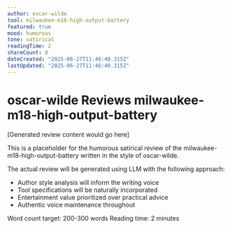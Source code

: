 ```yaml
---
author: oscar-wilde
tool: milwaukee-m18-high-output-battery
featured: true
mood: humorous
tone: satirical
readingTime: 2
shareCount: 0
dateCreated: "2025-06-27T11:46:40.315Z"
lastUpdated: "2025-06-27T11:46:40.315Z"
---
```


# oscar-wilde Reviews milwaukee-m18-high-output-battery

[Generated review content would go here]

This is a placeholder for the humorous satirical review of the milwaukee-m18-high-output-battery written in the style of oscar-wilde.

The actual review will be generated using LLM with the following approach:

- Author style analysis will inform the writing voice
- Tool specifications will be naturally incorporated
- Entertainment value prioritized over practical advice
- Authentic voice maintenance throughout

Word count target: 200-300 words
Reading time: 2 minutes
